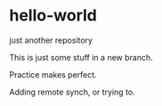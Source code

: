 # hello-world
just another repository

This is just some stuff in a new branch.

Practice makes perfect.

Adding remote synch, or trying to.
